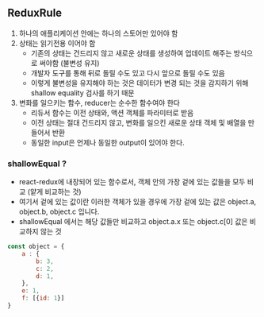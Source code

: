 ## ReduxRule

1. 하나의 애플리케이션 안에는 하나의 스토어만 있어야 함
2. 상태는 읽기전용 이어야 함
   - 기존의 상태는 건드리지 않고 새로운 상태를 생성하여 업데이트 해주는 방식으로 써야함 (불변성 유지)
   - 개발자 도구를 통해 뒤로 돌릴 수도 있고 다시 앞으로 돌릴 수도 있음
   - 이렇게 불변성을 유지해야 하는 것은 데이터가 변경 되는 것을 감지하기 위해 shallow equality 검사를 하기 때문
3. 변화를 일으키는 함수, reducer는 순수한 함수여야 한다
   - 리듀서 함수는 이전 상태와, 액션 객체를 파라미터로 받음
   - 이전 상태는 절대 건드리지 않고, 변화를 일으킨 새로운 상태 객체 및 배열을 만들어서 반환
   - 동일한 input은 언제나 동일한 output이 있어야 한다.

### shallowEqual ?

- react-redux에 내장되어 있는 함수로서, 객체 안의 가장 겉에 있는 값들을 모두 비교 (얕게 비교하는 것)
- 여기서 겉에 있는 값이란 이러한 객체가 있을 경우에 가장 겉에 있는 값은 object.a, object.b, object.c 입니다.
- shallowEqual 에서는 해당 값들만 비교하고 object.a.x 또는 object.c[0] 값은 비교하지 않는 것

```Javascript
const object = {
    a : {
        b: 3,
        c: 2,
        d: 1,
    },
    e: 1,
    f: [{id: 1}]
}
```
